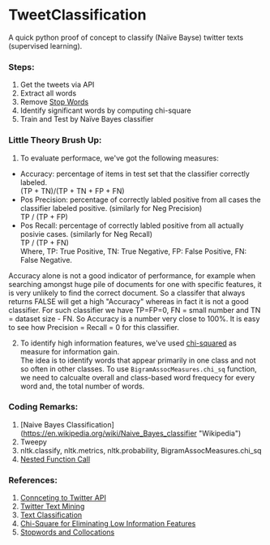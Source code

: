 # TweetClassification
A quick python proof of concept to classify (Naïve Bayse) twitter texts (supervised learning). 

### Steps:
1. Get the tweets via API
2. Extract all words
3. Remove [Stop Words](http://streamhacker.com/2010/05/24/text-classification-sentiment-analysis-stopwords-collocations/)
4. Identify significant words by computing chi-square
5. Train and Test by Naïve Bayes classifier


### Little Theory Brush Up:
1. To evaluate performace, we've got the following measures:    
  * Accuracy: percentage of items in test set that the classifier correctly labeled.    
   (TP + TN)/(TP + TN + FP + FN)
  * Pos Precision: percentage of correctly labled positive from all cases the classifier labeled positive. (similarly for Neg Precision)     
   TP / (TP + FP) 
  * Pos Recall: percentage of correctly labled positive from all actually posivie cases. (similarly for Neg Recall)      
   TP / (TP + FN)    
  Where, TP: True Positive,   TN: True Negative,   FP: False Positive,   FN: False Negative.    

  Accuracy alone is not a good indicator of performance, for example when searching amongst huge pile of documents for one with specific features, it is very unlikely to find the correct document. So a classifer that always returns FALSE will get a high "Accuracy" whereas in fact it is not a good classifier. For such classifier we have TP=FP=0, FN = small number and TN = dataset size - FN. So Accuracy is a number very close to 100%.  It is easy to see how Precision = Recall = 0 for this classifier.    


2. To identify high information features, we've used [chi-squared](http://streamhacker.com/tag/chi-square/) as measure for information gain.      
  The idea is to identify words that appear primarily in one class and not so often in other classes. To use `BigramAssocMeasures.chi_sq` function, we need to calcualte overall and class-based word frequecy for every word and, the total number of words. 

### Coding Remarks:   
1. [Naive Bayes Classification] (https://en.wikipedia.org/wiki/Naive_Bayes_classifier "Wikipedia")
1. Tweepy
1. nltk.classify, nltk.metrics, nltk.probability, BigramAssocMeasures.chi_sq
1. [Nested Function Call](http://stackoverflow.com/questions/38512596/nested-function-calls-and-missing-input-parameter-python)

### References:
1. [Connceting to Twitter API](http://adilmoujahid.com/posts/2014/07/twitter-analytics/)
1. [Twitter Text Mining](https://gist.github.com/yanofsky/5436496)
1. [Text Classification](https://github.com/abromberg/sentiment_analysis_python/blob/master/sentiment_analysis.py)
1. [Chi-Square for Eliminating Low Information Features](http://streamhacker.com/tag/chi-square/)
1. [Stopwords and Collocations](http://streamhacker.com/2010/05/24/text-classification-sentiment-analysis-stopwords-collocations/)
